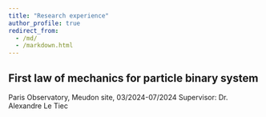 ```yaml
---
title: "Research experience"
author_profile: true
redirect_from: 
  - /md/
  - /markdown.html
---
```


## First law of mechanics for particle binary system
Paris Observatory, Meudon site, 03/2024-07/2024
Supervisor: Dr. Alexandre Le Tiec
